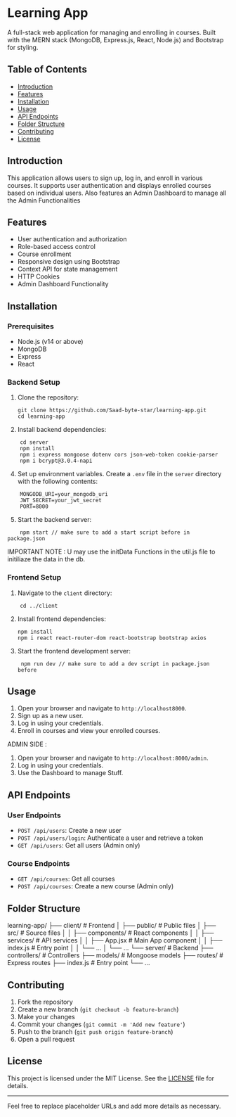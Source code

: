 # Learning App

A full-stack web application for managing and enrolling in courses. Built with the MERN stack (MongoDB, Express.js, React, Node.js) and Bootstrap for styling.

## Table of Contents
- [Introduction](#introduction)
- [Features](#features)
- [Installation](#installation)
- [Usage](#usage)
- [API Endpoints](#api-endpoints)
- [Folder Structure](#folder-structure)
- [Contributing](#contributing)
- [License](#license)

## Introduction

This application allows users to sign up, log in, and enroll in various courses. It supports user authentication and displays enrolled courses based on individual users. Also features an Admin Dashboard to manage all the Admin Functionalities

## Features

- User authentication and authorization
- Role-based access control
- Course enrollment
- Responsive design using Bootstrap
- Context API for state management
- HTTP Cookies
- Admin Dashboard Functionality 

## Installation

### Prerequisites

- Node.js (v14 or above)
- MongoDB
- Express
- React

### Backend Setup

1. Clone the repository:

    ````
    git clone https://github.com/Saad-byte-star/learning-app.git
    cd learning-app

    ````

2. Install backend dependencies:

````
    cd server
    npm install
    npm i express mongoose dotenv cors json-web-token cookie-parser
    npm i bcrypt@3.0.4-napi

````

4. Set up environment variables. Create a `.env` file in the `server` directory with the following contents:

````
    MONGODB_URI=your_mongodb_uri
    JWT_SECRET=your_jwt_secret
    PORT=8000
````

5. Start the backend server:
````
    npm start // make sure to add a start script before in package.json
````
   IMPORTANT NOTE : U may use the initData Functions in the util.js file to initiliaze the data in the db.


### Frontend Setup

1. Navigate to the `client` directory:
````
    cd ../client
````
2. Install frontend dependencies:

    ````
    npm install
    npm i react react-router-dom react-bootstrap bootstrap axios 

    ````
4. Start the frontend development server:

   ```` 
    npm run dev // make sure to add a dev script in package.json before
   ```` 

## Usage

1. Open your browser and navigate to `http://localhost8000`.
2. Sign up as a new user.
3. Log in using your credentials.
4. Enroll in courses and view your enrolled courses.

ADMIN SIDE :

1. Open your browser and navigate to `http://localhost:8000/admin`.
2. Log in using your credentials.
4. Use the Dashboard to manage Stuff.

## API Endpoints

### User Endpoints

- `POST /api/users`: Create a new user
- `POST /api/users/login`: Authenticate a user and retrieve a token
- `GET /api/users`: Get all users (Admin only)

### Course Endpoints

- `GET /api/courses`: Get all courses
- `POST /api/courses`: Create a new course (Admin only)

## Folder Structure


learning-app/
├── client/                   # Frontend
│   ├── public/               # Public files
│   ├── src/                  # Source files
│   │   ├── components/       # React components
│   │   ├── services/         # API services
│   │   ├── App.jsx           # Main App component
│   │   ├── index.js          # Entry point
│   │   └── ...
│   └── ...
└── server/                   # Backend
    ├── controllers/          # Controllers
    ├── models/               # Mongoose models
    ├── routes/               # Express routes
    ├── index.js              # Entry point
    └── ...

## Contributing

1. Fork the repository
2. Create a new branch (`git checkout -b feature-branch`)
3. Make your changes
4. Commit your changes (`git commit -m 'Add new feature'`)
5. Push to the branch (`git push origin feature-branch`)
6. Open a pull request

## License

This project is licensed under the MIT License. See the [LICENSE](LICENSE) file for details.

---

Feel free to replace placeholder URLs and add more details as necessary.
